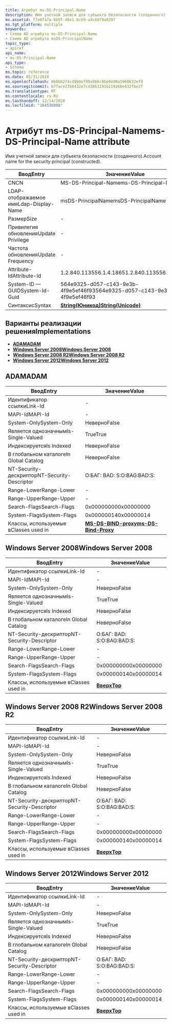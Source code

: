 ```yaml
---
title: Атрибут ms-DS-Principal-Name
description: Имя учетной записи для субъекта безопасности (созданного).
ms.assetid: f7e0fa7a-8b5f-48e1-bcb9-a4c6879a8297
ms.tgt_platform: multiple
keywords:
- Схема AD атрибута ms-DS-Principal-Name
- Схема AD атрибута msDS-PrincipalName
topic_type:
- apiref
api_name:
- ms-DS-Principal-Name
api_type:
- Schema
ms.topic: reference
ms.date: 05/31/2018
ms.openlocfilehash: 0b8bb2f4cd9b0ef90a966c8be0e98a5960632ef9
ms.sourcegitcommit: b77ace27b0432e7cd3863191b11926be032fbe2f
ms.translationtype: MT
ms.contentlocale: ru-RU
ms.lasthandoff: 12/14/2020
ms.locfileid: "104536008"
---
```

# <a name="ms-ds-principal-name-attribute"></a><span data-ttu-id="41575-105">Атрибут ms-DS-Principal-Name</span><span class="sxs-lookup"><span data-stu-id="41575-105">ms-DS-Principal-Name attribute</span></span>

<span data-ttu-id="41575-106">Имя учетной записи для субъекта безопасности (созданного).</span><span class="sxs-lookup"><span data-stu-id="41575-106">Account name for the security principal (constructed).</span></span>



| <span data-ttu-id="41575-107">Ввод</span><span class="sxs-lookup"><span data-stu-id="41575-107">Entry</span></span> | <span data-ttu-id="41575-108">Значение</span><span class="sxs-lookup"><span data-stu-id="41575-108">Value</span></span> |
|-------------------|---------------------------------------------|
| <span data-ttu-id="41575-109">CN</span><span class="sxs-lookup"><span data-stu-id="41575-109">CN</span></span>                | <span data-ttu-id="41575-110">MS-DS-Principal-Name</span><span class="sxs-lookup"><span data-stu-id="41575-110">ms-DS-Principal-Name</span></span>                        |
| <span data-ttu-id="41575-111">LDAP-отображаемое имя</span><span class="sxs-lookup"><span data-stu-id="41575-111">Ldap-Display-Name</span></span> | <span data-ttu-id="41575-112">msDS-PrincipalName</span><span class="sxs-lookup"><span data-stu-id="41575-112">msDS-PrincipalName</span></span>                          |
| <span data-ttu-id="41575-113">Размер</span><span class="sxs-lookup"><span data-stu-id="41575-113">Size</span></span>              | \-                                          |
| <span data-ttu-id="41575-114">Привилегия обновления</span><span class="sxs-lookup"><span data-stu-id="41575-114">Update Privilege</span></span>  | \-                                          |
| <span data-ttu-id="41575-115">Частота обновления</span><span class="sxs-lookup"><span data-stu-id="41575-115">Update Frequency</span></span>  | \-                                          |
| <span data-ttu-id="41575-116">Attribute-Id</span><span class="sxs-lookup"><span data-stu-id="41575-116">Attribute-Id</span></span>      | <span data-ttu-id="41575-117">1.2.840.113556.1.4.1865</span><span class="sxs-lookup"><span data-stu-id="41575-117">1.2.840.113556.1.4.1865</span></span>                     |
| <span data-ttu-id="41575-118">System-ID — GUID</span><span class="sxs-lookup"><span data-stu-id="41575-118">System-Id-Guid</span></span>    | <span data-ttu-id="41575-119">564e9325-d057-c143-9e3b-4f9e5ef46f93</span><span class="sxs-lookup"><span data-stu-id="41575-119">564e9325-d057-c143-9e3b-4f9e5ef46f93</span></span>        |
| <span data-ttu-id="41575-120">Синтаксис</span><span class="sxs-lookup"><span data-stu-id="41575-120">Syntax</span></span>            | [<span data-ttu-id="41575-121">**String(Юникод)**</span><span class="sxs-lookup"><span data-stu-id="41575-121">**String(Unicode)**</span></span>](s-string-unicode.md) |



## <a name="implementations"></a><span data-ttu-id="41575-122">Варианты реализации решения</span><span class="sxs-lookup"><span data-stu-id="41575-122">Implementations</span></span>

-   [<span data-ttu-id="41575-123">**ADAM**</span><span class="sxs-lookup"><span data-stu-id="41575-123">**ADAM**</span></span>](#adam)
-   [<span data-ttu-id="41575-124">**Windows Server 2008**</span><span class="sxs-lookup"><span data-stu-id="41575-124">**Windows Server 2008**</span></span>](#windows-server-2008)
-   [<span data-ttu-id="41575-125">**Windows Server 2008 R2**</span><span class="sxs-lookup"><span data-stu-id="41575-125">**Windows Server 2008 R2**</span></span>](#windows-server-2008-r2)
-   [<span data-ttu-id="41575-126">**Windows Server 2012**</span><span class="sxs-lookup"><span data-stu-id="41575-126">**Windows Server 2012**</span></span>](#windows-server-2012)

## <a name="adam"></a><span data-ttu-id="41575-127">ADAM</span><span class="sxs-lookup"><span data-stu-id="41575-127">ADAM</span></span>



| <span data-ttu-id="41575-128">Ввод</span><span class="sxs-lookup"><span data-stu-id="41575-128">Entry</span></span> | <span data-ttu-id="41575-129">Значение</span><span class="sxs-lookup"><span data-stu-id="41575-129">Value</span></span> |
|------------------------|---------------------------------------------------------|
| <span data-ttu-id="41575-130">Идентификатор ссылки</span><span class="sxs-lookup"><span data-stu-id="41575-130">Link-Id</span></span>                | \-                                                      |
| <span data-ttu-id="41575-131">MAPI-Id</span><span class="sxs-lookup"><span data-stu-id="41575-131">MAPI-Id</span></span>                | \-                                                      |
| <span data-ttu-id="41575-132">System-Only</span><span class="sxs-lookup"><span data-stu-id="41575-132">System-Only</span></span>            | <span data-ttu-id="41575-133">Неверно</span><span class="sxs-lookup"><span data-stu-id="41575-133">False</span></span>                                                   |
| <span data-ttu-id="41575-134">Является однозначным</span><span class="sxs-lookup"><span data-stu-id="41575-134">Is-Single-Valued</span></span>       | <span data-ttu-id="41575-135">True</span><span class="sxs-lookup"><span data-stu-id="41575-135">True</span></span>                                                    |
| <span data-ttu-id="41575-136">Индексируется</span><span class="sxs-lookup"><span data-stu-id="41575-136">Is Indexed</span></span>             | <span data-ttu-id="41575-137">Неверно</span><span class="sxs-lookup"><span data-stu-id="41575-137">False</span></span>                                                   |
| <span data-ttu-id="41575-138">В глобальном каталоге</span><span class="sxs-lookup"><span data-stu-id="41575-138">In Global Catalog</span></span>      | <span data-ttu-id="41575-139">Неверно</span><span class="sxs-lookup"><span data-stu-id="41575-139">False</span></span>                                                   |
| <span data-ttu-id="41575-140">NT-Security-дескриптор</span><span class="sxs-lookup"><span data-stu-id="41575-140">NT-Security-Descriptor</span></span> | <span data-ttu-id="41575-141">О:БАГ: BAD: S:</span><span class="sxs-lookup"><span data-stu-id="41575-141">O:BAG:BAD:S:</span></span>                                            |
| <span data-ttu-id="41575-142">Range-Lower</span><span class="sxs-lookup"><span data-stu-id="41575-142">Range-Lower</span></span>            | \-                                                      |
| <span data-ttu-id="41575-143">Range-Upper</span><span class="sxs-lookup"><span data-stu-id="41575-143">Range-Upper</span></span>            | \-                                                      |
| <span data-ttu-id="41575-144">Search-Flags</span><span class="sxs-lookup"><span data-stu-id="41575-144">Search-Flags</span></span>           | <span data-ttu-id="41575-145">0x00000000</span><span class="sxs-lookup"><span data-stu-id="41575-145">0x00000000</span></span>                                              |
| <span data-ttu-id="41575-146">System-Flags</span><span class="sxs-lookup"><span data-stu-id="41575-146">System-Flags</span></span>           | <span data-ttu-id="41575-147">0x00000014</span><span class="sxs-lookup"><span data-stu-id="41575-147">0x00000014</span></span>                                              |
| <span data-ttu-id="41575-148">Классы, используемые в</span><span class="sxs-lookup"><span data-stu-id="41575-148">Classes used in</span></span>        | [<span data-ttu-id="41575-149">**MS-DS-BIND-proxy**</span><span class="sxs-lookup"><span data-stu-id="41575-149">**ms-DS-Bind-Proxy**</span></span>](c-msds-bindproxy.md)<br/> |



## <a name="windows-server-2008"></a><span data-ttu-id="41575-150">Windows Server 2008</span><span class="sxs-lookup"><span data-stu-id="41575-150">Windows Server 2008</span></span>



| <span data-ttu-id="41575-151">Ввод</span><span class="sxs-lookup"><span data-stu-id="41575-151">Entry</span></span> | <span data-ttu-id="41575-152">Значение</span><span class="sxs-lookup"><span data-stu-id="41575-152">Value</span></span> |
|------------------------|---------------------------------|
| <span data-ttu-id="41575-153">Идентификатор ссылки</span><span class="sxs-lookup"><span data-stu-id="41575-153">Link-Id</span></span>                | \-                              |
| <span data-ttu-id="41575-154">MAPI-Id</span><span class="sxs-lookup"><span data-stu-id="41575-154">MAPI-Id</span></span>                | \-                              |
| <span data-ttu-id="41575-155">System-Only</span><span class="sxs-lookup"><span data-stu-id="41575-155">System-Only</span></span>            | <span data-ttu-id="41575-156">Неверно</span><span class="sxs-lookup"><span data-stu-id="41575-156">False</span></span>                           |
| <span data-ttu-id="41575-157">Является однозначным</span><span class="sxs-lookup"><span data-stu-id="41575-157">Is-Single-Valued</span></span>       | <span data-ttu-id="41575-158">True</span><span class="sxs-lookup"><span data-stu-id="41575-158">True</span></span>                            |
| <span data-ttu-id="41575-159">Индексируется</span><span class="sxs-lookup"><span data-stu-id="41575-159">Is Indexed</span></span>             | <span data-ttu-id="41575-160">Неверно</span><span class="sxs-lookup"><span data-stu-id="41575-160">False</span></span>                           |
| <span data-ttu-id="41575-161">В глобальном каталоге</span><span class="sxs-lookup"><span data-stu-id="41575-161">In Global Catalog</span></span>      | <span data-ttu-id="41575-162">Неверно</span><span class="sxs-lookup"><span data-stu-id="41575-162">False</span></span>                           |
| <span data-ttu-id="41575-163">NT-Security-дескриптор</span><span class="sxs-lookup"><span data-stu-id="41575-163">NT-Security-Descriptor</span></span> | <span data-ttu-id="41575-164">О:БАГ: BAD: S:</span><span class="sxs-lookup"><span data-stu-id="41575-164">O:BAG:BAD:S:</span></span>                    |
| <span data-ttu-id="41575-165">Range-Lower</span><span class="sxs-lookup"><span data-stu-id="41575-165">Range-Lower</span></span>            | \-                              |
| <span data-ttu-id="41575-166">Range-Upper</span><span class="sxs-lookup"><span data-stu-id="41575-166">Range-Upper</span></span>            | \-                              |
| <span data-ttu-id="41575-167">Search-Flags</span><span class="sxs-lookup"><span data-stu-id="41575-167">Search-Flags</span></span>           | <span data-ttu-id="41575-168">0x00000000</span><span class="sxs-lookup"><span data-stu-id="41575-168">0x00000000</span></span>                      |
| <span data-ttu-id="41575-169">System-Flags</span><span class="sxs-lookup"><span data-stu-id="41575-169">System-Flags</span></span>           | <span data-ttu-id="41575-170">0x00000014</span><span class="sxs-lookup"><span data-stu-id="41575-170">0x00000014</span></span>                      |
| <span data-ttu-id="41575-171">Классы, используемые в</span><span class="sxs-lookup"><span data-stu-id="41575-171">Classes used in</span></span>        | [<span data-ttu-id="41575-172">**Вверх**</span><span class="sxs-lookup"><span data-stu-id="41575-172">**Top**</span></span>](c-top.md)<br/> |



## <a name="windows-server-2008-r2"></a><span data-ttu-id="41575-173">Windows Server 2008 R2</span><span class="sxs-lookup"><span data-stu-id="41575-173">Windows Server 2008 R2</span></span>



| <span data-ttu-id="41575-174">Ввод</span><span class="sxs-lookup"><span data-stu-id="41575-174">Entry</span></span> | <span data-ttu-id="41575-175">Значение</span><span class="sxs-lookup"><span data-stu-id="41575-175">Value</span></span> |
|------------------------|---------------------------------|
| <span data-ttu-id="41575-176">Идентификатор ссылки</span><span class="sxs-lookup"><span data-stu-id="41575-176">Link-Id</span></span>                | \-                              |
| <span data-ttu-id="41575-177">MAPI-Id</span><span class="sxs-lookup"><span data-stu-id="41575-177">MAPI-Id</span></span>                | \-                              |
| <span data-ttu-id="41575-178">System-Only</span><span class="sxs-lookup"><span data-stu-id="41575-178">System-Only</span></span>            | <span data-ttu-id="41575-179">Неверно</span><span class="sxs-lookup"><span data-stu-id="41575-179">False</span></span>                           |
| <span data-ttu-id="41575-180">Является однозначным</span><span class="sxs-lookup"><span data-stu-id="41575-180">Is-Single-Valued</span></span>       | <span data-ttu-id="41575-181">True</span><span class="sxs-lookup"><span data-stu-id="41575-181">True</span></span>                            |
| <span data-ttu-id="41575-182">Индексируется</span><span class="sxs-lookup"><span data-stu-id="41575-182">Is Indexed</span></span>             | <span data-ttu-id="41575-183">Неверно</span><span class="sxs-lookup"><span data-stu-id="41575-183">False</span></span>                           |
| <span data-ttu-id="41575-184">В глобальном каталоге</span><span class="sxs-lookup"><span data-stu-id="41575-184">In Global Catalog</span></span>      | <span data-ttu-id="41575-185">Неверно</span><span class="sxs-lookup"><span data-stu-id="41575-185">False</span></span>                           |
| <span data-ttu-id="41575-186">NT-Security-дескриптор</span><span class="sxs-lookup"><span data-stu-id="41575-186">NT-Security-Descriptor</span></span> | <span data-ttu-id="41575-187">О:БАГ: BAD: S:</span><span class="sxs-lookup"><span data-stu-id="41575-187">O:BAG:BAD:S:</span></span>                    |
| <span data-ttu-id="41575-188">Range-Lower</span><span class="sxs-lookup"><span data-stu-id="41575-188">Range-Lower</span></span>            | \-                              |
| <span data-ttu-id="41575-189">Range-Upper</span><span class="sxs-lookup"><span data-stu-id="41575-189">Range-Upper</span></span>            | \-                              |
| <span data-ttu-id="41575-190">Search-Flags</span><span class="sxs-lookup"><span data-stu-id="41575-190">Search-Flags</span></span>           | <span data-ttu-id="41575-191">0x00000000</span><span class="sxs-lookup"><span data-stu-id="41575-191">0x00000000</span></span>                      |
| <span data-ttu-id="41575-192">System-Flags</span><span class="sxs-lookup"><span data-stu-id="41575-192">System-Flags</span></span>           | <span data-ttu-id="41575-193">0x00000014</span><span class="sxs-lookup"><span data-stu-id="41575-193">0x00000014</span></span>                      |
| <span data-ttu-id="41575-194">Классы, используемые в</span><span class="sxs-lookup"><span data-stu-id="41575-194">Classes used in</span></span>        | [<span data-ttu-id="41575-195">**Вверх**</span><span class="sxs-lookup"><span data-stu-id="41575-195">**Top**</span></span>](c-top.md)<br/> |



## <a name="windows-server-2012"></a><span data-ttu-id="41575-196">Windows Server 2012</span><span class="sxs-lookup"><span data-stu-id="41575-196">Windows Server 2012</span></span>



| <span data-ttu-id="41575-197">Ввод</span><span class="sxs-lookup"><span data-stu-id="41575-197">Entry</span></span> | <span data-ttu-id="41575-198">Значение</span><span class="sxs-lookup"><span data-stu-id="41575-198">Value</span></span> |
|------------------------|---------------------------------|
| <span data-ttu-id="41575-199">Идентификатор ссылки</span><span class="sxs-lookup"><span data-stu-id="41575-199">Link-Id</span></span>                | \-                              |
| <span data-ttu-id="41575-200">MAPI-Id</span><span class="sxs-lookup"><span data-stu-id="41575-200">MAPI-Id</span></span>                | \-                              |
| <span data-ttu-id="41575-201">System-Only</span><span class="sxs-lookup"><span data-stu-id="41575-201">System-Only</span></span>            | <span data-ttu-id="41575-202">Неверно</span><span class="sxs-lookup"><span data-stu-id="41575-202">False</span></span>                           |
| <span data-ttu-id="41575-203">Является однозначным</span><span class="sxs-lookup"><span data-stu-id="41575-203">Is-Single-Valued</span></span>       | <span data-ttu-id="41575-204">True</span><span class="sxs-lookup"><span data-stu-id="41575-204">True</span></span>                            |
| <span data-ttu-id="41575-205">Индексируется</span><span class="sxs-lookup"><span data-stu-id="41575-205">Is Indexed</span></span>             | <span data-ttu-id="41575-206">Неверно</span><span class="sxs-lookup"><span data-stu-id="41575-206">False</span></span>                           |
| <span data-ttu-id="41575-207">В глобальном каталоге</span><span class="sxs-lookup"><span data-stu-id="41575-207">In Global Catalog</span></span>      | <span data-ttu-id="41575-208">Неверно</span><span class="sxs-lookup"><span data-stu-id="41575-208">False</span></span>                           |
| <span data-ttu-id="41575-209">NT-Security-дескриптор</span><span class="sxs-lookup"><span data-stu-id="41575-209">NT-Security-Descriptor</span></span> | <span data-ttu-id="41575-210">О:БАГ: BAD: S:</span><span class="sxs-lookup"><span data-stu-id="41575-210">O:BAG:BAD:S:</span></span>                    |
| <span data-ttu-id="41575-211">Range-Lower</span><span class="sxs-lookup"><span data-stu-id="41575-211">Range-Lower</span></span>            | \-                              |
| <span data-ttu-id="41575-212">Range-Upper</span><span class="sxs-lookup"><span data-stu-id="41575-212">Range-Upper</span></span>            | \-                              |
| <span data-ttu-id="41575-213">Search-Flags</span><span class="sxs-lookup"><span data-stu-id="41575-213">Search-Flags</span></span>           | <span data-ttu-id="41575-214">0x00000000</span><span class="sxs-lookup"><span data-stu-id="41575-214">0x00000000</span></span>                      |
| <span data-ttu-id="41575-215">System-Flags</span><span class="sxs-lookup"><span data-stu-id="41575-215">System-Flags</span></span>           | <span data-ttu-id="41575-216">0x00000014</span><span class="sxs-lookup"><span data-stu-id="41575-216">0x00000014</span></span>                      |
| <span data-ttu-id="41575-217">Классы, используемые в</span><span class="sxs-lookup"><span data-stu-id="41575-217">Classes used in</span></span>        | [<span data-ttu-id="41575-218">**Вверх**</span><span class="sxs-lookup"><span data-stu-id="41575-218">**Top**</span></span>](c-top.md)<br/> |



 

 






